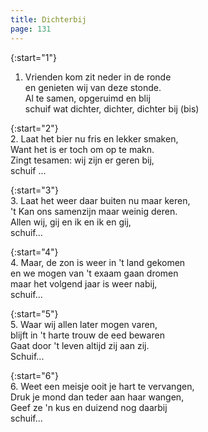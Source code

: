 ```yaml
---
title: Dichterbij
page: 131
---  
```


{:start="1"}  
1. Vrienden kom zit neder in de ronde  
en genieten wij van deze stonde.  
Al te samen, opgeruimd en blij  
schuif wat dichter, dichter, dichter bij (bis)  

{:start="2"}  
2. Laat het bier nu fris en lekker smaken,  
Want het is er toch om op te makn.  
Zingt tesamen: wij zijn er geren bij,  
schuif ...  

{:start="3"}  
3. Laat het weer daar buiten nu maar keren,  
't Kan ons samenzijn maar weinig deren.  
Allen wij, gij en ik en ik en gij,  
schuif...  

{:start="4"}  
4. Maar, de zon is weer in 't land gekomen  
en we mogen van 't exaam gaan dromen  
maar het volgend jaar is weer nabij,  
schuif...  

{:start="5"}  
5. Waar wij allen later mogen varen,  
blijft in 't harte trouw de eed bewaren  
Gaat door 't leven altijd zij aan zij.  
Schuif...  

{:start="6"}  
6. Weet een meisje ooit je hart te vervangen,  
Druk je mond dan teder aan haar wangen,  
Geef ze 'n kus en duizend nog daarbij  
schuif...  